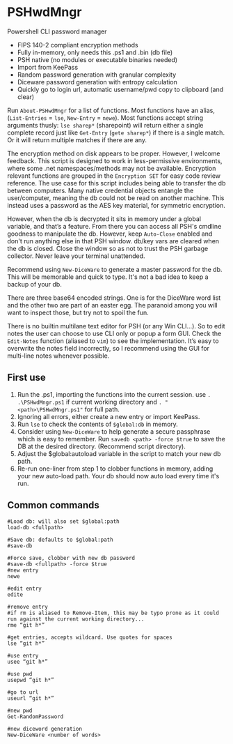 # PSHwdMngr
Powershell CLI password manager

* FIPS 140-2 compliant encryption methods
* Fully in-memory, only needs this .ps1 and .bin (db file)
* PSH native (no modules or executable binaries needed)
* Import from KeePass
* Random password generation with granular complexity
* Diceware password generation with entropy calculation
* Quickly go to login url, automatic username/pwd copy to clipboard (and clear)

Run `About-PSHwdMngr` for a list of functions. Most functions have an alias, (`List-Entries` = `lse`, `New-Entry` = `newe`). Most functions accept string arguments thusly: `lse sharep*` (sharepoint) will return either a single complete record just like `Get-Entry` (`gete sharep*`) if there is a single match. Or it will return multiple matches if there are any.

The encryption method on disk appears to be proper. However, I welcome feedback. This script is designed to work in less-permissive environments, where some .net namespaces/methods may not be available. Encryption relevant functions are grouped in the `Encryption SET` for easy code review reference. The use case for this script includes being able to transfer the db between computers. Many native credential objects entangle the user/computer, meaning the db could not be read on another machine. This instead uses a password as the AES key material, for symmetric encryption.

However, when the db is decrypted it sits in memory under a global variable, and that’s a feature. From there you can access all PSH's cmdline goodness to manipulate the db. However, keep `Auto-Close` enabled and don't run anything else in that PSH window. db/key vars are cleared when the db is closed. Close the window so as not to trust the PSH garbage collector. Never leave your terminal unattended.

Recommend using `New-DiceWare` to generate a master password for the db. This will be memorable and quick to type. It's not a bad idea to keep a backup of your db.

There are three base64 encoded strings. One is for the DiceWare word list and the other two are part of an easter egg. The paranoid among you will want to inspect those, but try not to spoil the fun.

There is no builtin multilane text editor for PSH (or any Win CLI…). So to edit notes the user can choose to use CLI only or popup a form GUI. Check the `Edit-Notes` function (aliased to `vim`) to see the implementation. It’s easy to overwrite the notes field incorrectly, so I recommend using the GUI for multi-line notes whenever possible.

## First use
1. Run the .ps1, importing the functions into the current session. use `. .\PSHwdMngr.ps1` if current working directory and `. "<path>\PSHwdMngr.ps1"` for full path.
2. Ignoring all errors, either create a new entry or import KeePass.
3. Run `lse` to check the contents of `$global:db` in memory.
4. Consider using `New-DiceWare` to help generate a secure passphrase which is easy to remember. Run `savedb <path> -force $true` to save the DB at the desired directory. (Recommend script directory). 
5. Adjust the $global:autoload variable in the script to match your new db path.
6. Re-run one-liner from step 1 to clobber functions in memory, adding your new auto-load path.
Your db should now auto load every time it's run.

## Common commands
```
#Load db: will also set $global:path
load-db <fullpath>

#Save db: defaults to $global:path
#save-db

#Force save, clobber with new db password
#save-db <fullpath> -force $true 
#new entry
newe

#edit entry
edite

#remove entry
#if rm is aliased to Remove-Item, this may be typo prone as it could run against the current working directory...
rme “git h*”

#get entries, accepts wildcard. Use quotes for spaces
lse “git h*”

#use entry
usee “git h*”

#use pwd
usepwd “git h*”

#go to url
useurl “git h*”

#new pwd
Get-RandomPassword

#new diceword generation
New-DiceWare <number of words>
```
